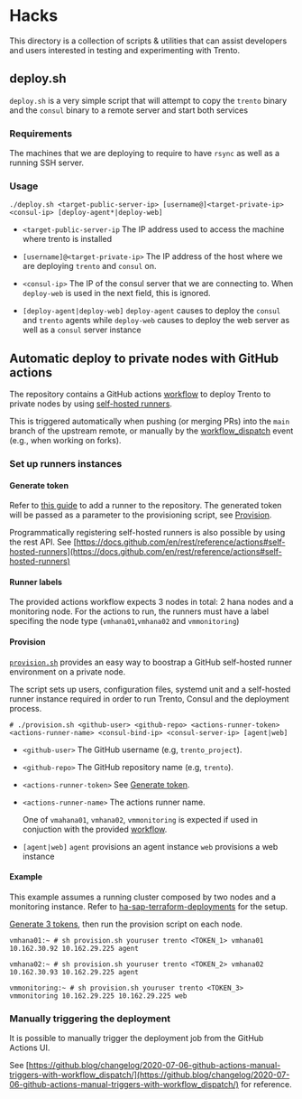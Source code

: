 # Hacks

This directory is a collection of scripts & utilities that can assist developers and users interested in testing and
experimenting with Trento.

## deploy.sh

`deploy.sh` is a very simple script that will attempt to copy the `trento` binary and the `consul` binary to a remote
server and start both services

### Requirements

The machines that we are deploying to require to have `rsync` as well as a running SSH server.

### Usage

`./deploy.sh <target-public-server-ip> [username@]<target-private-ip> <consul-ip> [deploy-agent*|deploy-web]`

- `<target-public-server-ip`
  The IP address used to access the machine where trento is installed

- `[username]@<target-private-ip>`
  The IP address of the host where we are deploying `trento` and `consul` on.

- `<consul-ip>`
  The IP of the consul server that we are connecting to. When `deploy-web` is used in the next field, this is ignored.

- `[deploy-agent|deploy-web]`
  `deploy-agent` causes to deploy the `consul` and `trento` agents while
  `deploy-web` causes to deploy the web server as well as a `consul` server instance

## Automatic deploy to private nodes with GitHub actions

The repository contains a GitHub actions [workflow](../.github/workflows/ci-cd.yaml) to deploy Trento to private nodes by
using [self-hosted runners](https://docs.github.com/en/actions/hosting-your-own-runners/about-self-hosted-runners).

This is triggered automatically when pushing (or merging PRs) into the `main` branch of the upstream remote, or manually
by
the [workflow_dispatch](https://docs.github.com/en/developers/webhooks-and-events/webhooks/webhook-events-and-payloads#workflow_dispatch)
event
(e.g., when working on forks).

### Set up runners instances

#### Generate token

Refer
to [this guide](https://docs.github.com/en/actions/hosting-your-own-runners/adding-self-hosted-runners#adding-a-self-hosted-runner-to-a-repository)
to add a runner to the repository. The generated token will be passed as a parameter to the provisioning script,
see [Provision](#provision).

Programmatically registering self-hosted runners is also possible by using the rest API.
See [https://docs.github.com/en/rest/reference/actions#self-hosted-runners](https://docs.github.com/en/rest/reference/actions#self-hosted-runners)

#### Runner labels

The provided actions workflow expects 3 nodes in total: 2 hana nodes and a monitoring node. For the actions to run, the
runners must have a label specifing the node type (`vmhana01`,`vmhana02` and `vmmonitoring`)

#### Provision

[`provision.sh`](./provision.sh) provides an easy way to boostrap a GitHub self-hosted runner environment on a private
node.

The script sets up users, configuration files, systemd unit and a self-hosted runner instance required in order to run
Trento, Consul and the deployment process.

`# ./provision.sh <github-user> <github-repo> <actions-runner-token> <actions-runner-name> <consul-bind-ip> <consul-server-ip> [agent|web]`

- `<github-user>`
  The GitHub username (e.g, `trento_project`).

- `<github-repo>`
  The GitHub repository name (e.g, `trento`).

- `<actions-runner-token>`
  See [Generate token](#generate-token).

- `<actions-runner-name>`
  The actions runner name.

  One of `vmahana01`, `vmhana02`, `vmmonitoring` is expected if used in conjuction with the
  provided [workflow](../.github/workflows/ci-cd.yaml).

- `[agent|web]`
  `agent` provisions an agent instance
  `web` provisions a web instance

#### Example

This example assumes a running cluster composed by two nodes and a monitoring instance. Refer
to [ha-sap-terraform-deployments](https://github.com/SUSE/ha-sap-terraform-deployments) for the setup.

[Generate 3 tokens](#generate-token), then run the provision script on each node.

`vmhana01:~ # sh provision.sh youruser trento <TOKEN_1> vmhana01 10.162.30.92 10.162.29.225 agent`

`vmhana02:~ # sh provision.sh youruser trento <TOKEN_2> vmhana02 10.162.30.93 10.162.29.225 agent`

`vmmonitoring:~ # sh provision.sh youruser trento <TOKEN_3> vmmonitoring 10.162.29.225 10.162.29.225 web`

### Manually triggering the deployment

It is possible to manually trigger the deployment job from the GitHub Actions UI.

See [https://github.blog/changelog/2020-07-06-github-actions-manual-triggers-with-workflow_dispatch/](https://github.blog/changelog/2020-07-06-github-actions-manual-triggers-with-workflow_dispatch/)
for reference.
